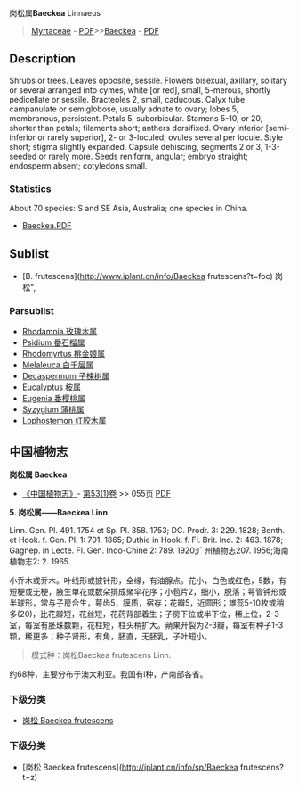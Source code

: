 岗松属**Baeckea** Linnaeus

> [Myrtaceae](http://www.iplant.cn/info/Myrtaceae?t=foc) - [PDF](http://www.iplant.cn/foc/pdf/Myrtaceae.pdf)>>[Baeckea](http://www.iplant.cn/info/Baeckea?t=foc) - [PDF](http://www.iplant.cn/foc/pdf/Baeckea.pdf)

## Description

Shrubs or trees. Leaves opposite, sessile. Flowers bisexual, axillary, solitary or several arranged into cymes, white [or red], small, 5-merous, shortly pedicellate or sessile. Bracteoles 2, small, caducous. Calyx tube campanulate or semiglobose, usually adnate to ovary; lobes 5, membranous, persistent. Petals 5, suborbicular. Stamens 5-10, or 20, shorter than petals; filaments short; anthers dorsifixed. Ovary inferior [semi-inferior or rarely superior], 2- or 3-loculed; ovules several per locule. Style short; stigma slightly expanded. Capsule dehiscing, segments 2 or 3, 1-3-seeded or rarely more. Seeds reniform, angular; embryo straight; endosperm absent; cotyledons small.

### Statistics
About 70 species: S and SE Asia, Australia; one species in China.

* [Baeckea.PDF](http://www.iplant.cn/foc/pdf/Baeckea.pdf)
## Sublist
* [B.  frutescens](http://www.iplant.cn/info/Baeckea frutescens?t=foc) 岗松",

### Parsublist

* [Rhodamnia  玫瑰木属](http://www.iplant.cn/info/Rhodamnia?t=foc)
* [Psidium  番石榴属](http://www.iplant.cn/info/Psidium?t=foc)
* [Rhodomyrtus  桃金娘属](http://www.iplant.cn/info/Rhodomyrtus?t=foc)
* [Melaleuca  白千层属](http://www.iplant.cn/info/Melaleuca?t=foc)
* [Decaspermum  子楝树属](http://www.iplant.cn/info/Decaspermum?t=foc)
* [Eucalyptus  桉属](http://www.iplant.cn/info/Eucalyptus?t=foc)
* [Eugenia  番樱桃属](http://www.iplant.cn/info/Eugenia?t=foc)
* [Syzygium  蒲桃属](http://www.iplant.cn/info/Syzygium?t=foc)
* [Lophostemon  红胶木属](http://www.iplant.cn/info/Lophostemon?t=foc)

## 中国植物志

**岗松属 Baeckea**

* [《中国植物志》](http://www.iplant.cn/frps)- [第53(1)卷](http://www.iplant.cn/frps/vol/53(1)) >> 055页 [PDF](http://www.iplant.cn/frps/pdf/53(1)/055y.pdf)

**5. 岗松属——Baeckea Linn.**

Linn. Gen. Pl. 491. 1754 et Sp. Pl. 358. 1753; DC. Prodr. 3: 229. 1828; Benth. et Hook. f. Gen. Pl. 1: 701. 1865; Duthie in Hook. f. Fl. Brit. Ind. 2: 463. 1878; Gagnep. in Lecte. Fl. Gen. Indo-Chine 2: 789. 1920;广州植物志207. 1956;海南植物志2: 2. 1965.

小乔木或乔木。叶线形或披针形，全缘，有油腺点。花小，白色或红色，5数，有短梗或无梗，腋生单花或数朵排成聚伞花序；小苞片2，细小，脱落；萼管钟形或半球形，常与子房合生，萼齿5，膜质，宿存；花瓣5，近圆形；雄蕊5-10枚或稍多(20)，比花瓣短，花丝短，花药背部着生；子房下位或半下位，稀上位，2-3室，每室有胚珠数颗，花柱短，柱头稍扩大。蒴果开裂为2-3瓣，每室有种子1-3颗，稀更多；种子肾形，有角，胚直，无胚乳，子叶短小。

> 模式种：岗松Baeckea frutescens Linn.

约68种，主要分布于澳大利亚。我国有l种，产南部各省。

### 下级分类
* [岗松  Baeckea frutescens](Baeckea-frutescens-岗松.md)

### 下级分类
* [岗松  Baeckea frutescens](http://iplant.cn/info/sp/Baeckea frutescens?t=z)
